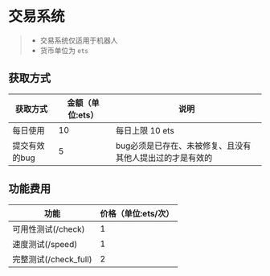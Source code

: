 # 交易系统

> - 交易系统仅适用于机器人
> - 货币单位为 `ets`

## 获取方式

| 获取方式 | 金额（单位:ets） | 说明 |
|------|------------|------------|
| 每日使用 | 10 | 每日上限 10 ets       |
| 提交有效的bug | 5 | bug必须是已存在、未被修复、且没有其他人提出过的才是有效的 |

## 功能费用

| 功能                | 价格（单位:ets/次） |
|-------------------|--------------|
| 可用性测试(/check)     | 1            |
| 速度测试(/speed)      | 1            |
| 完整测试(/check_full) | 2            |
